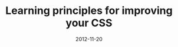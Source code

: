 ---
date: 2012-11-20
external: 
  host: Codrops
  url: http://tympanus.net/codrops/2012/11/20/learning-principles-for-improving-your-css/
layout: none
published: true
title: "Learning principles for improving your CSS"
---